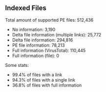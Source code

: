 ## Indexed Files

<!--FileStats-->
Total amount of supported PE files: 512,436

* No information: 3,190
* Delta file information (multiple links): 25,772
* Delta file information: 294,816
* PE file information: 78,213
* Full information (VirusTotal): 110,445
* Full information (file): 0

Some stats:

* 99.4% of files with a link
* 94.3% of files with a single link
* 36.8% of files with full information
<!--/FileStats-->
